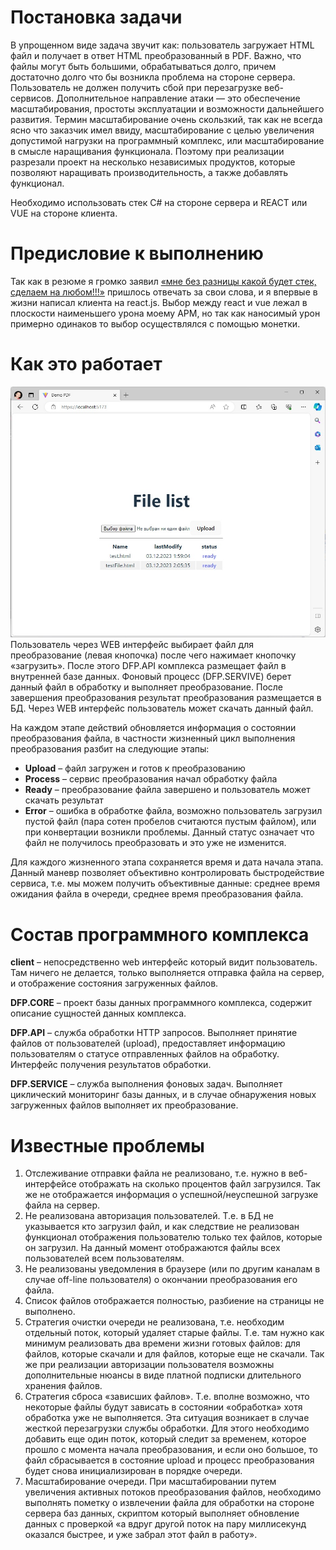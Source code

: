 # Постановка задачи
В упрощенном виде задача звучит как: пользователь загружает HTML файл и получает в ответ HTML преобразованный в PDF. Важно, что файлы могут быть большими, обрабатываться долго, причем достаточно долго что бы возникла проблема на стороне сервера. Пользователь не должен получить сбой при перезагрузке веб-сервисов. Дополнительное направление атаки — это обеспечение масштабирования, простоты эксплуатации и возможности дальнейшего развития. Термин масштабирование очень скользкий, так как не всегда ясно что заказчик имел ввиду, масштабирование с целью увеличения допустимой нагрузки на программный комплекс, или масштабирование в смысле наращивания функционала. Поэтому при реализации разрезали проект на несколько независимых продуктов, которые позволяют наращивать производительность, а также добавлять функционал.

Необходимо использовать стек C# на стороне сервера и REACT или VUE на стороне клиента.

# Предисловие к выполнению
Так как в резюме я громко заявил [«мне без разницы какой будет стек, сделаем на любом!!!»](https://tikhoretsk.hh.ru/resume/87d5ffe9ff0bc8448a0039ed1f77394d787931) пришлось отвечать за свои слова, и я впервые в жизни написал клиента на react.js. Выбор между react и vue лежал в плоскости наименьшего урона моему АРМ, но так как наносимый урон примерно одинаков то выбор осуществлялся с помощью монетки.

# Как это работает
![scr](/scr_01.jpg)
Пользователь через WEB интерфейс выбирает файл для преобразование (левая кнопочка) после чего нажимает кнопочку «загрузить». После этого DFP.API комплекса размещает файл в внутренней базе данных. Фоновый процесс (DFP.SERVIVE) берет данный файл в обработку и выполняет преобразование. После завершения преобразования результат преобразования размещается в БД. Через WEB интерфейс пользователь может скачать данный файл.

На каждом этапе действий обновляется информация о состоянии преобразования файла, в частности жизненный цикл выполнения преобразования разбит на следующие этапы:
-	**Upload** – файл загружен и готов к преобразованию
-	**Process** – сервис преобразования начал обработку файла
-	**Ready** – преобразование файла завершено и пользователь может скачать результат
-	**Error** – ошибка в обработке файла, возможно пользователь загрузил пустой файл (пара сотен пробелов считаются пустым файлом), или при конвертации возникли проблемы. Данный статус означает что файл не получилось преобразовать и это уже не изменится.

Для каждого жизненного этапа сохраняется время и дата начала этапа. Данный маневр позволяет объективно контролировать быстродействие сервиса, т.е. мы можем получить объективные данные: среднее время ожидания файла в очереди, среднее время преобразования файла.

# Состав программного комплекса
**client** – непосредственно web интерфейс который видит пользователь. Там ничего не делается, только выполняется отправка файла на сервер, и отображение состояния загруженных файлов.

**DFP.CORE** – проект базы данных программного комплекса, содержит описание сущностей данных комплекса.

**DFP.API** – служба обработки HTTP запросов. Выполняет принятие файлов от пользователей (upload), предоставляет информацию пользователям о статусе отправленных файлов на обработку. Интерфейс получения результатов обработки.

**DFP.SERVICE** – служба выполнения фоновых задач. Выполняет циклический мониторинг базы данных, и в случае обнаружения новых загруженных файлов выполняет их преобразование.


# Известные проблемы

1. Отслеживание отправки файла не реализовано, т.е. нужно в веб-интерфейсе отображать на сколько процентов файл загрузился. Так же не отображается информация о успешной/неуспешной загрузке файла на сервер.
1. Не реализована авторизация пользователей. Т.е. в БД не указывается кто загрузил файл, и как следствие не реализован функционал отображения пользователю только тех файлов, которые он загрузил. На данный момент отображаются файлы всех пользователей всем пользователям.
1. Не реализованы уведомления в браузере (или по другим каналам в случае off-line пользователя) о окончании преобразования его файла.
1. Список файлов отображается полностью, разбиение на страницы не выполнено.
1. Стратегия очистки очереди не реализована, т.е. необходим отдельный поток, который удаляет старые файлы. Т.е. там нужно как минимум реализовать два времени жизни готовых файлов: для файлов, которые скачали и для файлов, которые еще не скачали. Так же при реализации авторизации пользователя возможны дополнительные нюансы в виде платной подписки длительного хранения файлов.
1. Стратегия сброса «зависших файлов». Т.е. вполне возможно, что некоторые файлы будут зависать в состоянии «обработка» хотя обработка уже не выполняется. Эта ситуация возникает в случае жесткой перезагрузки службы обработки. Для этого необходимо добавить еще один поток, который следит за временем, которое прошло с момента начала преобразования, и если оно большое, то файл сбрасывается в состояние upload и процесс преобразования будет снова инициализирован в порядке очереди.
1. Масштабирование очереди. При масштабировании путем увеличения активных потоков преобразования файлов, необходимо выполнять пометку о извлечении файла для обработки на стороне сервера баз данных, скриптом который выполняет обновление данных с проверкой «а вдруг другой поток на пару миллисекунд оказался быстрее, и уже забрал этот файл в работу».
